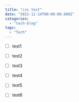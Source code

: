 ```yaml
---
title: "css test"
date: "2021-11-14T00:00:00.000Z"
categories: 
  - "tech-blog"
tags:
  - "Tech"
---
```



- [ ] test1
- [ ] test2


*[ ] test3
*[ ] test4

* [ ] test5
* [ ] test6